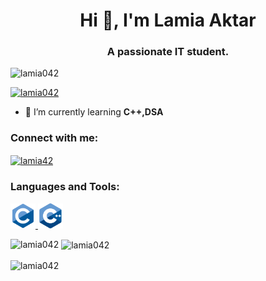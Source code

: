 <h1 align="center">Hi 👋, I'm Lamia Aktar</h1>
<h3 align="center">A passionate IT student.</h3>

<p align="left"> <img src="https://komarev.com/ghpvc/?username=lamia042&label=Profile%20views&color=0e75b6&style=flat" alt="lamia042" /> </p>

<p align="left"> <a href="https://github.com/ryo-ma/github-profile-trophy"><img src="https://github-profile-trophy.vercel.app/?username=lamia042" alt="lamia042" /></a> </p>

- 🌱 I’m currently learning **C++,DSA**

<h3 align="left">Connect with me:</h3>
<p align="left">
<a href="https://codeforces.com/profile/lamia42" target="blank"><img align="center" src="https://raw.githubusercontent.com/rahuldkjain/github-profile-readme-generator/master/src/images/icons/Social/codeforces.svg" alt="lamia42" height="30" width="40" /></a>
</p>

<h3 align="left">Languages and Tools:</h3>
<p align="left"> <a href="https://www.cprogramming.com/" target="_blank" rel="noreferrer"> <img src="https://raw.githubusercontent.com/devicons/devicon/master/icons/c/c-original.svg" alt="c" width="40" height="40"/> </a> <a href="https://www.w3schools.com/cpp/" target="_blank" rel="noreferrer"> <img src="https://raw.githubusercontent.com/devicons/devicon/master/icons/cplusplus/cplusplus-original.svg" alt="cplusplus" width="40" height="40"/> </a> </p>

<p><img align="left" src="https://github-readme-stats.vercel.app/api/top-langs?username=lamia042&show_icons=true&locale=en&layout=compact" alt="lamia042" /></p>

<p>&nbsp;<img align="center" src="https://github-readme-stats.vercel.app/api?username=lamia042&show_icons=true&locale=en" alt="lamia042" /></p>

<p><img align="center" src="https://github-readme-streak-stats.herokuapp.com/?user=lamia042&" alt="lamia042" /></p>
